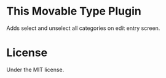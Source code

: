 # This Movable Type Plugin

Adds select and unselect all categories on edit entry screen.

# License

Under the MIT license.